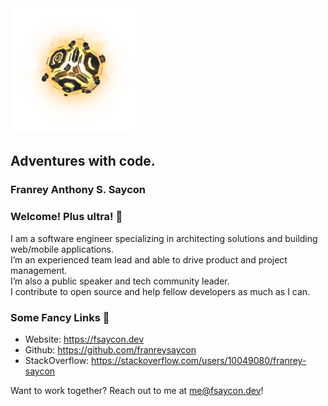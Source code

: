 <img src="./Cube.png" width="200px" height="200px" />

## Adventures with code.
### Franrey Anthony S. Saycon

### Welcome! Plus ultra! 👋
I am a software engineer specializing in architecting solutions and building web/mobile applications.<br />
I’m an experienced team lead and able to drive product and project management. <br />
I’m also a public speaker and tech community leader. <br />
I contribute to open source and help fellow developers as much as I can. <br />

### Some Fancy Links 🐲
- Website: https://fsaycon.dev
- Github: https://github.com/franreysaycon
- StackOverflow: https://stackoverflow.com/users/10049080/franrey-saycon

Want to work together? Reach out to me at me@fsaycon.dev!
